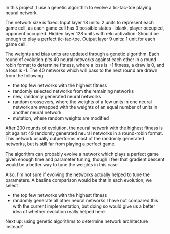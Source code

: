 In this project, I use a genetic algorithm to evolve a tic-tac-toe playing neural network.

The network size is fixed.
Input layer 18 units: 2 units to represent each game cell, as each game cell has 3 possible states - blank, player occupied, opponent occupied.
Hidden layer 128 units with relu activation: Should be enough to play a perfect tic-tac-toe.
Output layer 9 units: 1 unit for each game cell.

The weights and bias units are updated through a genetic algorithm.
Each round of evolution pits 40 neural networks against each other in a round-robin format to determine fitness, where a loss is +1 fitness, a draw is 0, and a loss is -1.
The 40 networks which will pass to the next round are drawn from the following:
- the top few networks with the highest fitness
- randomly selected networks from the remaining networks
- new, randomly generated neural networks
- random crossovers, where the weights of a few units in one neural network are swapped with the weights of an equal number of units in another neural network
- mutation, where random weights are modified

After 200 rounds of evolution, the neural network with the highest fitness is pit against 49 randomly generated neural networks in a round-robin format. This network usually outperforms most of the randomly generated networks, but is still far from playing a perfect game.

The algorithm can probably evolve a network which plays a perfect game given enough time and parameter tuning, though I feel that gradient descent would be a better way to tune the weights in this case. 

Also, I'm not sure if evolving the networks actually helped to tune the parameters. 
A basline comparison would be that in each evolution, we select 
- the top few networks with the highest fitness
- randomly generate all other neural networks
I have not compared this with the current implementation, but doing so would give us a better idea of whether evolution really helped here.

Next up: using genetic algorithms to determine network architecture instead?